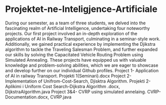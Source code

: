 # Projektet-ne-Inteligjence-Artificiale
During our semester, as a team of three students, we delved into the fascinating realm of Artificial Intelligence, undertaking four noteworthy projects. Our first project involved an in-depth exploration of the applications of AI in Railway Transport, culminating in a seminar-style work. Additionally, we gained practical experience by implementing the Djikstra algorithm to tackle the Traveling Salesman Problem, and further expanded our skills by solving the Capacitated Vehicle Routing Problem using Simulated Annealing. These projects have equipped us with valuable knowledge and problem-solving abilities, which we are eager to showcase and develop further on our individual Github profiles.
Project 1- Application of AI in railway Transport. Projekti 1(Seminari).docx
Project 2- Implementation of Unifrom-Cost-Search, Djisktra Algorithm. Projekti 2-Aplikimi i Uniform Cost Search-Dijkstra Algorithm .docx, DijkstraAlgorithm.java
Project 3&4- CVRP using simulated annelaing. CVRP-Documentation.docx, CVRP.java
